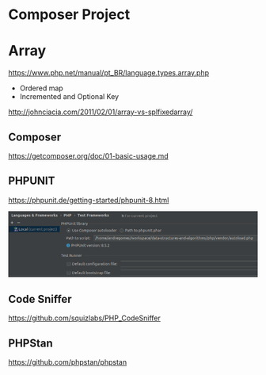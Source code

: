 # Composer Project

# Array
https://www.php.net/manual/pt_BR/language.types.array.php

+ Ordered map
+ Incremented and Optional Key

http://johnciacia.com/2011/02/01/array-vs-splfixedarray/

## Composer
https://getcomposer.org/doc/01-basic-usage.md

## PHPUNIT
https://phpunit.de/getting-started/phpunit-8.html

![PHPStorm](phpunit-phpstorm.png)
## Code Sniffer
https://github.com/squizlabs/PHP_CodeSniffer

## PHPStan
https://github.com/phpstan/phpstan

